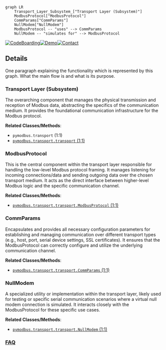 ```mermaid
graph LR
    Transport_Layer_Subsystem_["Transport Layer (Subsystem)"]
    ModbusProtocol["ModbusProtocol"]
    CommParams["CommParams"]
    NullModem["NullModem"]
    ModbusProtocol -- "uses" --> CommParams
    NullModem -- "simulates for" --> ModbusProtocol
```

[![CodeBoarding](https://img.shields.io/badge/Generated%20by-CodeBoarding-9cf?style=flat-square)](https://github.com/CodeBoarding/CodeBoarding)[![Demo](https://img.shields.io/badge/Try%20our-Demo-blue?style=flat-square)](https://www.codeboarding.org/demo)[![Contact](https://img.shields.io/badge/Contact%20us%20-%20contact@codeboarding.org-lightgrey?style=flat-square)](mailto:contact@codeboarding.org)

## Details

One paragraph explaining the functionality which is represented by this graph. What the main flow is and what is its purpose.

### Transport Layer (Subsystem)
The overarching component that manages the physical transmission and reception of Modbus data, abstracting the specifics of the communication medium. It provides the foundational communication infrastructure for the Modbus protocol.


**Related Classes/Methods**:

- `pymodbus.transport` (1:1)
- <a href="https://github.com/pymodbus-dev/pymodbus/blob/dev/pymodbus/transport/transport.py#L1-L1" target="_blank" rel="noopener noreferrer">`pymodbus.transport.transport` (1:1)</a>


### ModbusProtocol
This is the central component within the transport layer responsible for handling the low-level Modbus protocol framing. It manages listening for incoming connections/data and sending outgoing data over the chosen transport medium. It acts as the direct interface between higher-level Modbus logic and the specific communication channel.


**Related Classes/Methods**:

- <a href="https://github.com/pymodbus-dev/pymodbus/blob/dev/pymodbus/transport/transport.py#L1-L1" target="_blank" rel="noopener noreferrer">`pymodbus.transport.transport.ModbusProtocol` (1:1)</a>


### CommParams
Encapsulates and provides all necessary configuration parameters for establishing and managing communication over different transport types (e.g., host, port, serial device settings, SSL certificates). It ensures that the ModbusProtocol can correctly configure and utilize the underlying communication channel.


**Related Classes/Methods**:

- <a href="https://github.com/pymodbus-dev/pymodbus/blob/dev/pymodbus/transport/transport.py#L1-L1" target="_blank" rel="noopener noreferrer">`pymodbus.transport.transport.CommParams` (1:1)</a>


### NullModem
A specialized utility or implementation within the transport layer, likely used for testing or specific serial communication scenarios where a virtual null modem connection is simulated. It interacts closely with the ModbusProtocol for these specific use cases.


**Related Classes/Methods**:

- <a href="https://github.com/pymodbus-dev/pymodbus/blob/dev/pymodbus/transport/transport.py#L1-L1" target="_blank" rel="noopener noreferrer">`pymodbus.transport.transport.NullModem` (1:1)</a>




### [FAQ](https://github.com/CodeBoarding/GeneratedOnBoardings/tree/main?tab=readme-ov-file#faq)